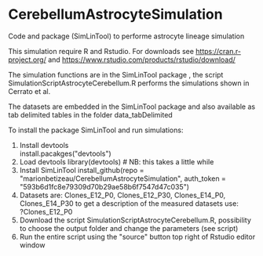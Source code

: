 # CerebellumAstrocyteSimulation
Code and package (SimLinTool) to performe astrocyte lineage simulation

This simulation require R and Rstudio. For downloads see https://cran.r-project.org/ and https://www.rstudio.com/products/rstudio/download/

The simulation functions are in the SimLinTool package , the script SimulationScriptAstrocyteCerebellum.R performs the simulations shown in Cerrato et al.

The datasets are embedded in the SimLinTool package and also available as tab delimited tables in the folder data_tabDelimited

To install the package SimLinTool and run simulations:
1. Install devtools  
          install.pacakges("devtools")
2. Load devtools 
          library(devtools) # NB: this takes a little while
3. Install SimLinTool 
          install_github(repo = "marionbetizeau/CerebellumAstrocyteSimulation", auth_token = "593b6d1fc8e79309d70b29ae58b6f7547d47c035")
4. Datasets are: Clones_E12_P0, Clones_E12_P30, Clones_E14_P0, Clones_E14_P30 to get a description of the measured datasets use:  
          ?Clones_E12_P0 
5. Download the script SimulationScriptAstrocyteCerebellum.R, possibility to choose the output folder and change the parameters (see script)
6. Run the entire script using the "source" button top right of Rstudio editor window
